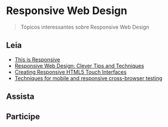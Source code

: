 # Responsive Web Design

> Tópicos interessantes sobre Responsive Web Design


## Leia
* [This is Responsive](http://bradfrost.github.io/this-is-responsive/)
* [Responsive Web Design: Clever Tips and Techniques](https://speakerdeck.com/smashingmag/responsive-web-design-clever-tips-and-techniques)
* [Creating Responsive HTML5 Touch Interfaces](http://www.slideshare.net/ysaw/html5-touch-interfaces-sxsw-extended-version)
* [Techniques for mobile and responsive cross-browser testing](http://webuild.envato.com/blog/techniques-for-mobile-and-responsive-cross-browser-testing/)

## Assista

## Participe


